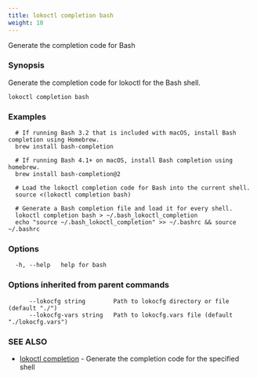 ```yaml
---
title: lokoctl completion bash
weight: 10
---
```


Generate the completion code for Bash

### Synopsis

  Generate the completion code for lokoctl for the Bash shell.


```
lokoctl completion bash
```

### Examples

```
  # If running Bash 3.2 that is included with macOS, install Bash completion using Homebrew.
  brew install bash-completion
	
  # If running Bash 4.1+ on macOS, install Bash completion using homebrew.
  brew install bash-completion@2

  # Load the lokoctl completion code for Bash into the current shell.
  source <(lokoctl completion bash)

  # Generate a Bash completion file and load it for every shell.
  lokoctl completion bash > ~/.bash_lokoctl_completion
  echo "source ~/.bash_lokoctl_completion" >> ~/.bashrc && source ~/.bashrc

```

### Options

```
  -h, --help   help for bash
```

### Options inherited from parent commands

```
      --lokocfg string        Path to lokocfg directory or file (default "./")
      --lokocfg-vars string   Path to lokocfg.vars file (default "./lokocfg.vars")
```

### SEE ALSO

* [lokoctl completion](../lokoctl_completion)	 - Generate the completion code for the specified shell

